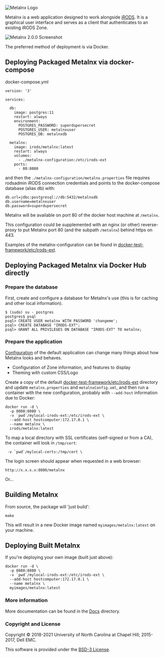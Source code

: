 ![Metalnx Logo](docs/IMAGES/mlx_logo_blue.png)

Metalnx is a web application designed to work alongside [iRODS](https://irods.org). It is a graphical user interface and serves as a client that authenticates to an existing iRODS Zone.

![Metalnx 2.0.0 Screenshot](docs/IMAGES/metalnx2.0.0.png)


The preferred method of deployment is via Docker.

## Deploying Packaged Metalnx via docker-compose

docker-compose.yml
```
version: '3'

services:

  db:
    image: postgres:11
    restart: always
    environment:
      POSTGRES_PASSWORD: superdupersecret
      POSTGRES_USER: metalnxuser
      POSTGRES_DB: metalnxdb

  metalnx:
    image: irods/metalnx:latest
    restart: always
    volumes:
      - ./metalnx-configuration:/etc/irods-ext
    ports:
      - 80:8080
```

and then the `./metalnx-configuration/metalnx.properties` file requires rodsadmin iRODS connection credentials and points to the docker-compose database (alias db) with:
```
db.url=jdbc:postgresql://db:5432/metalnxdb
db.username=metalnxuser
db.password=superdupersecret
```

Metalnx will be available on port 80 of the docker host machine at `/metalnx`.

This configuration could be supplemented with an nginx (or other) reverse-proxy to put Metalnx port 80 (and the subpath `/metalnx`) behind https on 443.

Examples of the metalnx-configuration can be found in [docker-test-framework/etc/irods-ext](./docker-test-framework/etc/irods-ext).

## Deploying Packaged Metalnx via Docker Hub directly

### Prepare the database

First, create and configure a database for Metalnx's use (this is for caching and other local information).

```
$ (sudo) su - postgres
postgres$ psql
psql> CREATE USER metalnx WITH PASSWORD 'changeme';
psql> CREATE DATABASE "IRODS-EXT";
psql> GRANT ALL PRIVILEGES ON DATABASE "IRODS-EXT" TO metalnx;
```

### Prepare the application

[Configuration](CONFIGURATION.md) of the default application can change many things about how Metalnx looks and behaves.
 - Configuration of Zone information, and features to display
 - Theming with custom CSS/Logo

Create a copy of the default [docker-test-framework/etc/irods-ext](./docker-test-framework/etc/irods-ext) directory and update `metalnx.properties` and `metalnxConfig.xml`, and then run a container with the new configuration, probably with `--add-host` information due to Docker:
```
docker run -d \
  -p 8080:8080 \
  -v `pwd`/mylocal-irods-ext:/etc/irods-ext \
  --add-host hostcomputer:172.17.0.1 \
  --name metalnx \
  irods/metalnx:latest
```

To map a local directory with SSL certificates (self-signed or from a CA), the container will look in `/tmp/cert`:
```
 -v `pwd`/mylocal-certs:/tmp/cert \
```

The login screen should appear when requested in a web browser:

```
http://x.x.x.x:8080/metalnx
```



Or...

## Building Metalnx

From source, the package will 'just build':
```
make
```

This will result in a new Docker image named `myimages/metalnx:latest` on your machine.

## Deploying Built Metalnx

If you're deploying your own image (built just above):

```
docker run -d \
  -p 8080:8080 \
  -v `pwd`/mylocal-irods-ext:/etc/irods-ext \
  --add-host hostcomputer:172.17.0.1 \
  --name metalnx \
  myimages/metalnx:latest
```

### More information

More documentation can be found in the [Docs](docs) directory.

### Copyright and License

Copyright © 2018-2021 University of North Carolina at Chapel Hill; 2015-2017, Dell EMC.

This software is provided under the [BSD-3 License](LICENSE.md).
